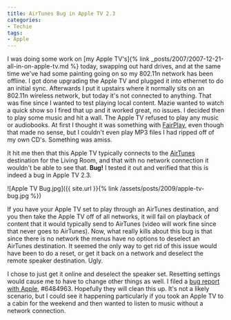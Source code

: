 ```yaml
---
title: AirTunes Bug in Apple TV 2.3
categories:
- Techie
tags:
- Apple
---
```


I was doing some work on [my Apple TV's]{% link _posts/2007/2007-12-21-all-in-on-apple-tv.md %} today, swapping out hard drives, and at the same time we've had some painting going on so my 802.11n network has been offline. I got done upgrading the Apple TV and plugged it into ethernet to do an initial sync. Afterwards I put it upstairs where it normally sits on an 802.11n wireless network, but today it's not connected to anything. That was fine since I wanted to test playing local content.
Mazie wanted to watch a quick show so I fired that up and it worked great, no issues. I decided then to play some music and hit a wall. The Apple TV refused to play any music or audiobooks. At first I thought it was something with [FairPlay](http://en.wikipedia.org/wiki/FairPlay), even though that made no sense, but I couldn't even play MP3 files I had ripped off of my own CD's. Something was amiss.

It hit me then that this Apple TV typically connects to the [AirTunes](http://en.wikipedia.org/wiki/AirTunes#AirTunes) destination for the Living Room, and that with no network connection it wouldn't be able to see that. **Bug!** I tested it out and verified that this is indeed a bug in Apple TV 2.3.

![Apple TV Bug.jpg]({{ site.url }}{% link /assets/posts/2009/apple-tv-bug.jpg %})

If you have your Apple TV set to play through an AirTunes destination, and you then take the Apple TV off of all networks, it will fail on playback of content that it would typically send to AirTunes (video will work fine since that never goes to AirTunes). Now, what really kills about this bug is that since there is no network the menus have no options to deselect an AirTunes destination. It seemed the only way to get rid of this issue would have been to do a reset, or get it back on a network and deselect the remote speaker destination. Ugly.

I chose to just get it online and deselect the speaker set. Resetting settings would cause me to have to change other things as well. I filed a [bug report with Apple](https://bugreport.apple.com/), #6484963. Hopefully they will clean this up. It's not a likely scenario, but I could see it happening particularly if you took an Apple TV to a cabin for the weekend and then wanted to listen to music without a network connection.
